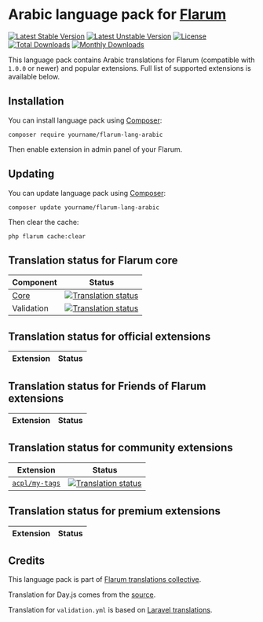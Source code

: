 # Arabic language pack for [Flarum](https://flarum.org/)

[![Latest Stable Version](https://img.shields.io/packagist/v/yourname/flarum-lang-arabic?color=success&label=stable)](https://packagist.org/packages/yourname/flarum-lang-arabic) 
[![Latest Unstable Version](https://img.shields.io/packagist/v/yourname/flarum-lang-arabic?include_prereleases&label=unstable)](https://packagist.org/packages/yourname/flarum-lang-arabic) 
[![License](https://img.shields.io/packagist/l/yourname/flarum-lang-arabic)](https://packagist.org/packages/yourname/flarum-lang-arabic) 
[![Total Downloads](https://img.shields.io/packagist/dt/yourname/flarum-lang-arabic)](https://packagist.org/packages/yourname/flarum-lang-arabic/stats) 
[![Monthly Downloads](https://img.shields.io/packagist/dm/yourname/flarum-lang-arabic)](https://packagist.org/packages/yourname/flarum-lang-arabic/stats) 

This language pack contains Arabic translations for Flarum (compatible with `1.0.0` or newer) and popular extensions. Full list of supported extensions is available below.


## Installation

You can install language pack using [Composer](https://getcomposer.org/):

```console
composer require yourname/flarum-lang-arabic
```

Then enable extension in admin panel of your Flarum.


## Updating

You can update language pack using [Composer](https://getcomposer.org/):

```console
composer update yourname/flarum-lang-arabic
```

Then clear the cache:

```console
php flarum cache:clear
```


## Translation status for Flarum core

| Component | Status |
| --- | --- |
| [Core](https://github.com/flarum/core) | [![Translation status](https://weblate.rob006.net/widgets/flarum/xx/core/svg-badge.svg)](https://weblate.rob006.net/projects/flarum/core/xx/) |
| Validation | [![Translation status](https://weblate.rob006.net/widgets/flarum/xx/validation/svg-badge.svg)](https://weblate.rob006.net/projects/flarum/validation/xx/) |


## Translation status for official extensions

<!-- flarum-extensions-list-start -->

| Extension | Status |
| --- | --- |

<!-- flarum-extensions-list-stop -->


## Translation status for Friends of Flarum extensions

<!-- fof-extensions-list-start -->

| Extension | Status |
| --- | --- |

<!-- fof-extensions-list-stop -->


## Translation status for community extensions

<!-- various-extensions-list-start -->

| Extension | Status |
| --- | --- |
| [`acpl/my-tags`](https://github.com/android-com-pl/my-tags) | [![Translation status](https://weblate.rob006.net/widgets/flarum/ar/acpl-my-tags/svg-badge.svg)](https://weblate.rob006.net/projects/flarum/acpl-my-tags/ar/) |

<!-- various-extensions-list-stop -->


## Translation status for premium extensions

<!-- premium-extensions-list-start -->

| Extension | Status |
| --- | --- |

<!-- premium-extensions-list-stop -->


## Credits

This language pack is part of [Flarum translations collective](https://github.com/rob006-software/flarum-translations).

Translation for Day.js comes from the [source](https://github.com/iamkun/dayjs/blob/v1.10.4/src/locale/xx.js).

Translation for `validation.yml` is based on [Laravel translations](https://github.com/Laravel-Lang/lang/blob/8.1.3/src/xx/validation.php).
